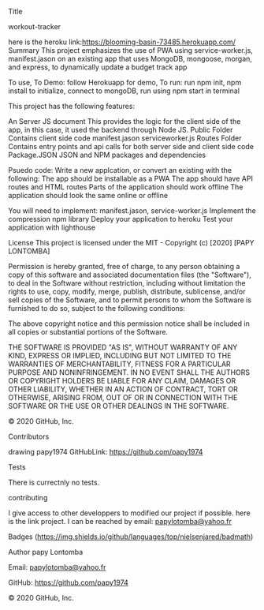 Title

workout-tracker

here is the heroku link:https://blooming-basin-73485.herokuapp.com/
Summary This project emphasizes the use of PWA using service-worker.js, manifest.jason  on an existing app that uses MongoDB, mongoose, morgan, and express, to dynamically update a budget track app

To use, To Demo: follow Herokuapp for demo, To run: run npm init, npm install to initialize, connect to mongoDB, run using npm start in terminal

This project has the following features:

An Server JS document This provides the logic for the client side of the app, in this case, it used the backend through Node JS. Public Folder Contains client side code manifest.jason serviceworker.js Routes Folder Contains entry points and api calls for both server side and client side code Package.JSON JSON and NPM packages and dependencies

Psuedo code: Write a new applcation, or convert an existing with the following: The app should be installable as a PWA The app should have API routes and HTML routes Parts of the application should work offline The application should look the same online or offline

You will need to implement: manifest.jason, service-worker.js Implement the compression npm library Deploy your application to heroku Test your application with lighthouse



License This project is licensed under the MIT - Copyright (c) [2020] [PAPY LONTOMBA]

Permission is hereby granted, free of charge, to any person obtaining a copy of this software and associated documentation files (the "Software"), to deal in the Software without restriction, including without limitation the rights to use, copy, modify, merge, publish, distribute, sublicense, and/or sell copies of the Software, and to permit persons to whom the Software is furnished to do so, subject to the following conditions:

The above copyright notice and this permission notice shall be included in all copies or substantial portions of the Software.

THE SOFTWARE IS PROVIDED "AS IS", WITHOUT WARRANTY OF ANY KIND, EXPRESS OR IMPLIED, INCLUDING BUT NOT LIMITED TO THE WARRANTIES OF MERCHANTABILITY, FITNESS FOR A PARTICULAR PURPOSE AND NONINFRINGEMENT. IN NO EVENT SHALL THE AUTHORS OR COPYRIGHT HOLDERS BE LIABLE FOR ANY CLAIM, DAMAGES OR OTHER LIABILITY, WHETHER IN AN ACTION OF CONTRACT, TORT OR OTHERWISE, ARISING FROM, OUT OF OR IN CONNECTION WITH THE SOFTWARE OR THE USE OR OTHER DEALINGS IN THE SOFTWARE.

© 2020 GitHub, Inc.

Contributors

drawing papy1974 GitHubLink: https://github.com/papy1974

Tests

There is currectnly no tests.

contributing

I give access to other developpers to modified our project if possible. here is the link project. I can be reached by email: papylotomba@yahoo.fr

Badges (https://img.shields.io/github/languages/top/nielsenjared/badmath)

Author papy Lontomba

Email: papylotomba@yahoo.fr

GitHub: https://github.com/papy1974

© 2020 GitHub, Inc.
